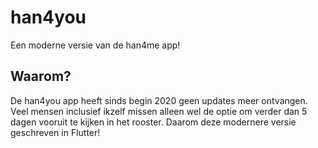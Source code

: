 # han4you

Een moderne versie van de han4me app!

## Waarom?

De han4you app heeft sinds begin 2020 geen updates meer ontvangen. Veel mensen inclusief ikzelf missen alleen wel de optie om verder dan 5 dagen vooruit te kijken in het rooster. Daarom deze modernere versie geschreven in Flutter!
